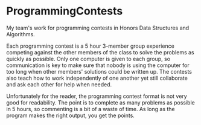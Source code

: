# ProgrammingContests
My team's work for programming contests in Honors Data Structures and Algorithms.

Each programming contest is a 5 hour 3-member group experience competing against the other members of the class to solve the problems as quickly as possible. Only one computer is given to each group, so communication is key to make sure that nobody is using the computer for too long when other members' solutions could be written up. The contests also teach how to work independently of one another yet still collaborate and ask each other for help when needed.

Unfortunately for the reader, the programming contest format is not very good for readability. The point is to complete as many problems as possible in 5 hours, so commenting is a bit of a waste of time.  As long as the program makes the right output, you get the points.
